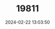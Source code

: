 ---
title: "19811"
category: "Saga pedo"
draft: false
date: 2024-02-22 13:03:50
languages:
  English: ["Predatory Bush Cricket", "Common Predatory Bush-cricket"]
---